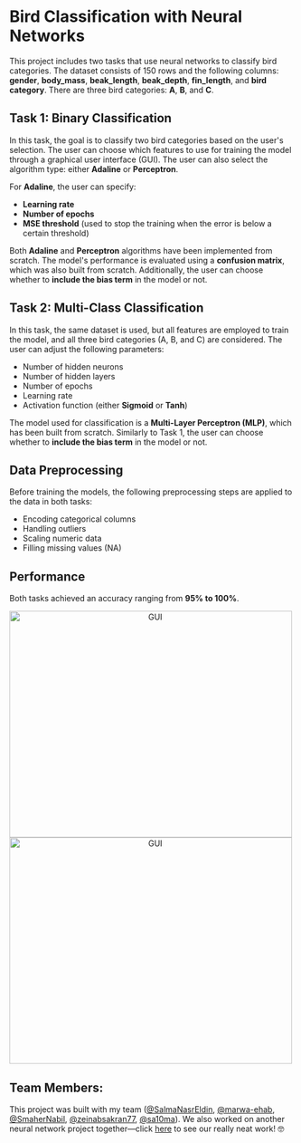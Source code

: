 # Bird Classification with Neural Networks

This project includes two tasks that use neural networks to classify bird categories. The dataset consists of 150 rows and the following columns: **gender**, **body_mass**, **beak_length**, **beak_depth**, **fin_length**, and **bird category**. There are three bird categories: **A**, **B**, and **C**.

## Task 1: Binary Classification

In this task, the goal is to classify two bird categories based on the user's selection. The user can choose which features to use for training the model through a graphical user interface (GUI). The user can also select the algorithm type: either **Adaline** or **Perceptron**. 

For **Adaline**, the user can specify:
- **Learning rate**
- **Number of epochs**
- **MSE threshold** (used to stop the training when the error is below a certain threshold)

Both **Adaline** and **Perceptron** algorithms have been implemented from scratch. The model's performance is evaluated using a **confusion matrix**, which was also built from scratch. Additionally, the user can choose whether to **include the bias term** in the model or not.

## Task 2: Multi-Class Classification

In this task, the same dataset is used, but all features are employed to train the model, and all three bird categories (A, B, and C) are considered. The user can adjust the following parameters:
- Number of hidden neurons
- Number of hidden layers
- Number of epochs
- Learning rate
- Activation function (either **Sigmoid** or **Tanh**)

The model used for classification is a **Multi-Layer Perceptron (MLP)**, which has been built from scratch. Similarly to Task 1, the user can choose whether to **include the bias term** in the model or not.

## Data Preprocessing

Before training the models, the following preprocessing steps are applied to the data in both tasks:
- Encoding categorical columns
- Handling outliers
- Scaling numeric data
- Filling missing values (NA)

## Performance

Both tasks achieved an accuracy ranging from **95% to 100%**.

<span style="display: inline-block; text-align: center;">
  <img src="https://github.com/monaya37/NN-Tasks/blob/b238ee6f97faf0012108eace718cbe21dba426b1/GUI.png" alt="GUI" width="500" height="400"/>
</span>

<span style="display: inline-block; text-align: center;">
  <img src="https://github.com/monaya37/NN-Tasks/blob/9265e4a9299d49fe5b039946371559496adad203/Task2%20GUI.png" alt="GUI" width="500" height="400"/>
</span>

## Team Members:

This project was built with my team ([@SalmaNasrEldin](https://github.com/SalmaNasrEldin), [@marwa-ehab](https://github.com/marwa-ehab), [@SmaherNabil](https://github.com/SmaherNabil), [@zeinabsakran77](https://github.com/zeinabsakran77), [@sa10ma](https://github.com/sa10ma)). We also worked on another neural network project together—click [here](https://github.com/monaya37/Forum-Discussions-Categorization) to see our really neat work! 🤓
